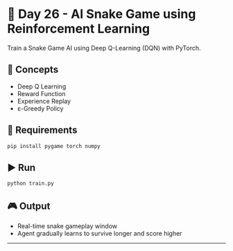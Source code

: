 # 🐍 Day 26 - AI Snake Game using Reinforcement Learning

Train a Snake Game AI using Deep Q-Learning (DQN) with PyTorch.

## 🧠 Concepts
- Deep Q Learning
- Reward Function
- Experience Replay
- ε-Greedy Policy

## 🧰 Requirements
```bash
pip install pygame torch numpy
```

## ▶️ Run
```bash
python train.py
```

## 🎮 Output
- Real-time snake gameplay window
- Agent gradually learns to survive longer and score higher

---
